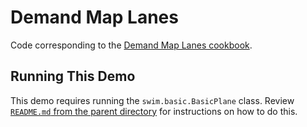 # Demand Map Lanes

Code corresponding to the [Demand Map Lanes cookbook](https://swimos.org/tutorials/demand-map-lanes/).

## Running This Demo

This demo requires running the `swim.basic.BasicPlane` class. Review [`README.md` from the parent directory](../README.md) for instructions on how to do this.
